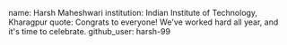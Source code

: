 name: Harsh Maheshwari
institution: Indian Institute of Technology, Kharagpur
quote: Congrats to everyone! We've worked hard all year, and it's time to celebrate.
github_user: harsh-99
